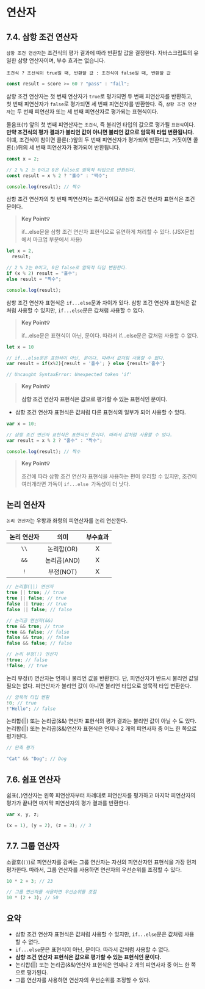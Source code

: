 # 연산자

## 7.4. 삼항 조건 연산자

`삼항 조건 연산자`는 조건식의 평가 결과에 따라 반환할 값을 결정한다. 자바스크립트의 유일한 삼항 연산자이며, 부수 효과는 없습니다.

```
조건식 ? 조선식이 true일 때, 반환할 값 : 조건식이 false일 때, 반환할 값
```

```js
const result = score >= 60 ? "pass" : "fail";
```

삼항 조건 연산자는 첫 번째 연산자가 `true`로 평가되면 두 번째 피연산자를 반환하고, 첫 번째 피연산자가 `false`로 평가되면 세 번쨰 피연산자를 반환한다. 즉, `삼항 조건 연산자`는 두 번째 피연산자 또는 세 번째 피연산자로 평가되는 표현식이다.

물음표(`?`) 앞의 첫 번째 피연산자는 `조건식`, 즉 불리언 타입의 값으로 평가될 `표현식`이다. **만약 조건식의 평가 결과가 불리언 값이 아니면 불리언 값으로 암묵적 타입 변환됩니다.** 이떄, 조건식이 참이면 콜론(`:`)앞의 두 번째 피연산자가 평가되어 반환디고, 거짓이면 콜론(`:`)뒤의 세 번째 피연산자가 평가되어 반환됩니다.

```js
const x = 2;

// 2 % 2 는 0이고 0은 false로 암묵적 타입으로 반환된다.
const result = x % 2 ? "홀수" : "짝수";

console.log(result); // 짝수
```

삼항 조건 연산자의 첫 번째 피연산자는 조건식이므로 삼항 조건 연산자 표현식은 조건문이다.

> **Key Point💡**
>
> if...else문을 삼항 조건 연산자 표현식으로 유연하게 처리할 수 있다. (JSX문법에서 마크업 부분에서 사용)

```js
let x = 2,
  result;

// 2 % 2는 0이고, 0은 false로 암묵적 타입 변환한다.
if (x % 2) result = "홀수";
else result = "짝수";

console.log(result);
```

삼항 조건 연산자 표현식은 `if...else`문과 차이가 있다. 삼항 조건 연산자 표현식은 값처럼 사용할 수 있지만, `if...else`문은 값처럼 사용할 수 없다.

> **Key Point💡**
>
> if...else문은 표현식이 아닌, 문이다. 따라서 if...else문은 값처럼 사용할 수 없다.

```js
let x = 10

// if...else문은 표현식이 아닌, 문이다. 따라서 값처럼 사용할 수 없다.
var result = if(x%2){result = '홀수'; } else {result='홀수'}

// Uncaught SyntaxError: Unexpected token 'if'
```

> **Key Point💡**
>
> **삼항 조건 연산자 표현식은 값으로 평가할 수 있는 표현식인 문이다.**

- 삼항 조건 연산자 표현식은 값처럼 다른 표현식의 일부가 되어 사용할 수 있다.

```js
var x = 10;

// 삼항 조건 연산자 표현식은 표현식인 문이다. 따라서 값처럼 사용할 수 있다.
var result = x % 2 ? "홀수" : "짝수";

console.log(result); // 짝수
```

> **Key Point💡**
>
> 조건에 따라 삼항 조건 연산자 표현식을 사용하는 편이 유리할 수 있지만, 조건이 여러개라면 가독이 `if...else `가독성이 더 낫다.

## 논리 연산자

`논리 연산자`는 우항과 좌항의 피연산자를 논리 연산한다.

| 논리 연산자 |    의미     | 부수효과 |
| :---------: | :---------: | :------: |
|    `\\`     | 논리합(OR)  |    X     |
|    `&&`     | 논리곱(AND) |    X     |
|     `!`     |  부정(NOT)  |    X     |

```js
// 논리합(||) 연산자
true || true; // true
true || false; // true
false || true; // true
false || false; // false

// 논리곱 연산자(&&)
true && true; // true
true && false; // false
false && true; // false
false && false; // false

// 논리 부정(!) 연산자
!true; // false
!false; // true
```

논리 부정(!) 연산자는 언제나 불리언 값을 반환한다. 단, 피연산자가 반드시 불리언 값일 필요는 없다. 피연산자가 불리언 값이 아니면 불리언 타입으로 암묵적 타입 변환한다.

```js
// 암묵적 타입 변환
!0; // true
!"Hello"; // false
```

논리합(||) 또는 논리곱(&&) 연산자 표현식의 평가 결과는 불리언 값이 아닐 수 도 있다. 논리합(||) 또는 논리곱(&&)연산자 표현식은 언제나 2 개의 피연사자 중 어느 한 쪽으로 평가된다.

```js
// 단축 평가

"Cat" && "Dog"; // Dog
```

## 7.6. 쉼표 연산자

쉼표(`,`)연산자는 왼쪽 피연산자부터 차례대로 피연산자를 평가하고 마지막 피연산자의 평가가 끝나면 마지막 피연산자의 평가 결과를 반환한다.

```js
var x, y, z;

(x = 1), (y = 2), (z = 3); // 3
```

## 7.7. 그룹 연산자

소괄호(`()`)로 피연산자를 감싸는 그룹 연산자는 자신의 피연산자인 표현식을 가장 먼저 평가한다. 따라서, 그룹 연산자를 사용하면 연산자의 우선순위를 조정할 수 있다.

```js
10 * 2 + 3; // 23

// 그룹 연산자를 사용하면 우선순위를 조절
10 * (2 + 3); // 50
```

## 요약

- 삼항 조건 연산자 표현식은 값처럼 사용할 수 있지만, `if...else`문은 값처럼 사용할 수 없다.
- `if...else`문은 표현식이 아닌, 문이다. 따라서 값처럼 사용할 수 없다.
- **삼항 조건 연산자 표현식은 값으로 평가할 수 있는 표현식인 문이다.**
- 논리합(||) 또는 논리곱(&&)연산자 표현식은 언제나 2 개의 피연사자 중 어느 한 쪽으로 평가된다.
- 그룹 연산자를 사용하면 연산자의 우선순위를 조정할 수 있다.
